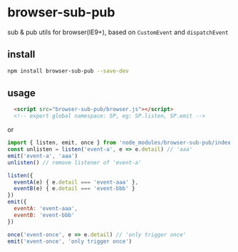 # browser-sub-pub
sub &amp; pub utils for browser(IE9+), based on `CustomEvent` and `dispatchEvent`

## install
```bash
npm install browser-sub-pub --save-dev
```

## usage
```html
  <script src="browser-sub-pub/browser.js"></script>
  <!-- export global namespace: SP, eg: SP.listen, SP.emit -->
```
or
```javascript
import { listen, emit, once } from 'node_modules/browser-sub-pub/index.js'
const unlisten = listen('event-a', e => e.detail) // 'aaa'
emit('event-a', 'aaa')
unlisten() // remove listener of 'event-a'

listen({
  eventA(e) { e.detail === 'event-aaa' },
  eventB(e) { e.detail === 'event-bbb' }
})
emit({
  eventA: 'event-aaa',
  eventB: 'event-bbb'
})

once('event-once', e => e.detail) // 'only trigger once'
emit('event-once', 'only trigger once')
```
